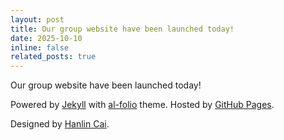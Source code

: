 ```yaml
---
layout: post
title: Our group website have been launched today!
date: 2025-10-10
inline: false
related_posts: true
---
```


Our group website have been launched today!

Powered by [Jekyll](https://jekyllrb.com/) with [al-folio](https://github.com/alshedivat/al-folio) theme. Hosted by [GitHub Pages](https://pages.github.com/). 

Designed by [Hanlin Cai](https://caihanlin.com/).
